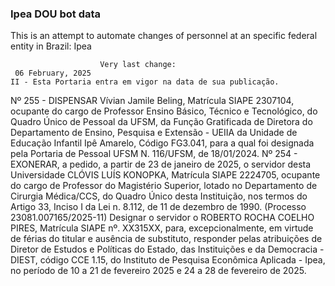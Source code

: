  ### Ipea DOU bot data
 This is an attempt to automate changes of personnel at an specific federal entity in Brazil: Ipea
 
                        Very last change: 
 	 06 February, 2025
	II - Esta Portaria entra em vigor na data de sua publicação.
Nº 255 - DISPENSAR Vívian Jamile Beling, Matrícula SIAPE 2307104, ocupante do cargo de Professor Ensino Básico, Técnico e Tecnológico, do Quadro Único de Pessoal da UFSM, da Função Gratificada de Diretora do Departamento de Ensino, Pesquisa e Extensão - UEIIA da Unidade de Educação Infantil Ipê Amarelo, Código FG3.041, para a qual foi designada pela Portaria de Pessoal UFSM N. 116/UFSM, de 18/01/2024.
Nº 254 - EXONERAR, a pedido, a partir de 23 de janeiro de 2025, o servidor desta Universidade CLÓVIS LUÍS KONOPKA, Matrícula SIAPE 2224705, ocupante do cargo de Professor do Magistério Superior, lotado no Departamento de Cirurgia Médica/CCS, do Quadro Único desta Instituição, nos termos do Artigo 33, Inciso I da Lei n. 8.112, de 11 de dezembro de 1990. (Processo 23081.007165/2025-11)
Designar o servidor o ROBERTO ROCHA COELHO PIRES, Matrícula SIAPE nº. XX315XX, para, excepcionalmente, em virtude de férias do titular e ausência de substituto, responder pelas atribuições de Diretor de Estudos e Políticas do Estado, das Instituições e da Democracia - DIEST, código CCE 1.15, do Instituto de Pesquisa Econômica Aplicada - Ipea, no período de 10 a 21 de fevereiro 2025 e 24 a 28 de fevereiro de 2025.
